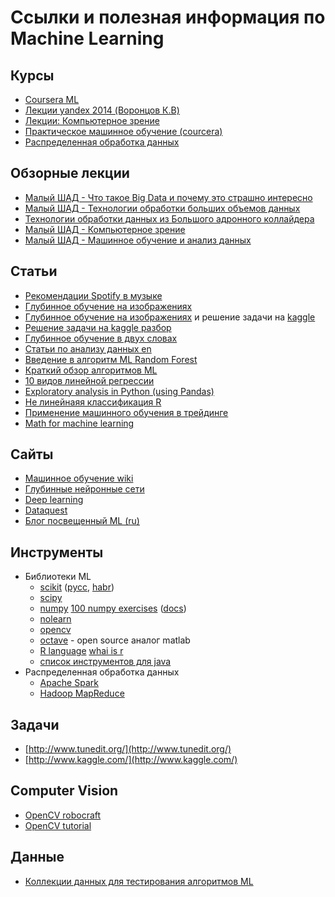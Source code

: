 # Ссылки и полезная информация по Machine Learning

## Курсы
* [Coursera ML](https://www.coursera.org/course/ml)
* [Лекции yandex 2014 (Воронцов К.В)](https://www.youtube.com/playlist?list=PLJOzdkh8T5kp99tGTEFjH_b9zqEQiiBtC)
* [Лекции: Компьютерное зрение](https://www.youtube.com/watch?v=yPkadNzedRk&list=PLbwKcm5vdiSa3wctonyNCSOPRVz2x_Pav)
* [Практическое машинное обучение (courcera)](https://www.coursera.org/course/predmachlearn)
* [Распределенная обработка данных](https://www.youtube.com/playlist?list=PLJOzdkh8T5krFksX90QkuntWC6vflDZZU)
 
## Обзорные лекции
* [Малый ШАД - Что такое Big Data и почему это страшно интересно](https://www.youtube.com/watch?v=TEHdfPa1eJA&index=1&list=PLO_5DvaQ-gsbhgaBVCn2dwD3IG4RVQpWf)
* [Малый ШАД - Технологии обработки больших объемов данных](https://www.youtube.com/watch?v=_PhMVOZuPoA&index=7&list=PLO_5DvaQ-gsbhgaBVCn2dwD3IG4RVQpWf)
* [Технологии обработки данных из Большого адронного коллайдера](https://www.youtube.com/watch?v=efsPgxh5yH4&index=18&list=PLO_5DvaQ-gsbhgaBVCn2dwD3IG4RVQpWf)
* [Малый ШАД - Компьютерное зрение](https://www.youtube.com/watch?v=uKzDRNTjlWw&index=6&list=PLO_5DvaQ-gsbcywvM06CF22Xz8Ij8iHCY)
* [Малый ШАД - Машинное обучение и анализ данных](https://www.youtube.com/watch?v=utP5kqDEjao&index=20&list=PLO_5DvaQ-gsbcywvM06CF22Xz8Ij8iHCY)

## Статьи
* [Рекомендации Spotify в музыке](http://benanne.github.io/2014/08/05/spotify-cnns.html)
* [Глубинное обучение на изображениях](http://www.pyimagesearch.com/2014/09/22/getting-started-deep-learning-python/)
* [Глубинное обучение на изображениях](http://habrahabr.ru/post/249089/) и решение задачи на [kaggle](https://inclass.kaggle.com/c/svhn-mipt2)
* [Решение задачи на kaggle разбор](http://www.kaggle.com/c/titanic-gettingStarted/details/getting-started-with-excel)
* [Глубинное обучение в двух словах](http://nikhilbuduma.com/2014/12/29/deep-learning-in-a-nutshell)
* [Статьи по анализу данных en](http://www.datasciencecentral.com/profiles/blogs/another-set-of-great-articles-and-resources-mostly-external)
* [Введение в алгоритм ML Random Forest](http://www.analyticsvidhya.com/blog/2014/06/introduction-random-forest-simplified/)
* [Краткий обзор алгоритмов ML](http://www.datasciencecentral.com/profiles/blogs/a-tour-of-machine-learning-algorithms)
* [10 видов линейной регрессии](http://www.datasciencecentral.com/profiles/blogs/10-types-of-regressions-which-one-to-use)
* [Exploratory analysis in Python (using Pandas)](http://www.analyticsvidhya.com/blog/2014/08/baby-steps-python-performing-exploratory-analysis-python/)
* [Не линейнаяя классификация R](http://machinelearningmastery.com/non-linear-classification-in-r/)
* [Применение машинного обучения в трейдинге](http://habrahabr.ru/post/234303/)
* [Math for machine learning](http://fastml.com/math-for-machine-learning/)

## Сайты
* [Машинное обучение wiki](http://www.machinelearning.ru/)
* [Глубинные нейронные сети](http://neuralnetworksanddeeplearning.com/)
* [Deep learning](http://deeplearning.net/)
* [Dataquest](https://dataquest.io)
* [Блог посвещенный ML (ru)](http://igorsubbotin.blogspot.ru/)

## Инструменты
* Библиотеки ML
  * [scikit](http://scikit-learn.org/stable/documentation.html)     ([русс](http://igorsubbotin.blogspot.ru/2015/01/intro-to-scikit-learn.html),
[habr](http://habrahabr.ru/post/247751))
  * [scipy](http://www.scipy.org/docs.html)
  * [numpy](http://www.numpy.org/) [100 numpy exercises](http://www.labri.fr/perso/nrougier/teaching/numpy.100/)
([docs](http://docs.scipy.org/doc/numpy/))
  * [nolearn](https://pythonhosted.org/nolearn/)
  * [opencv](http://opencv.org/)
  * [octave](https://www.gnu.org/software/octave/) - open source аналог matlab
  * [R language](http://www.r-project.org/) [whai is r](http://machinelearningmastery.com/what-is-r/)
  * [список инструментов для java](http://machinelearningmastery.com/java-machine-learning/)
* Распределенная обработка данных
  * [Apache Spark](https://spark.apache.org/)
  * [Hadoop MapReduce](http://hadoop.apache.org/)

## Задачи
* [http://www.tunedit.org/](http://www.tunedit.org/)
* [http://www.kaggle.com/](http://www.kaggle.com/)

## Computer Vision
* [OpenCV robocraft](http://robocraft.ru/page/opencv/)
* [OpenCV tutorial](http://talkera.org/opencv/)

## Данные 
* [Коллекции данных для тестирования алгоритмов ML](http://archive.ics.uci.edu/ml/)
